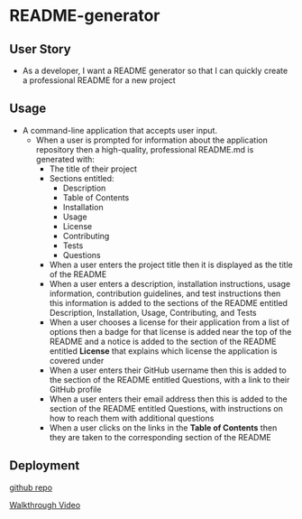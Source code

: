 # README-generator

## User Story

* As a developer, I want a README generator so that I can quickly create a professional README for a new project

## Usage

* A command-line application that accepts user input.
  * When a user is prompted for information about the application repository then a high-quality, professional README.md is generated with:
    * The title of their project 
    * Sections entitled:
      * Description 
      * Table of Contents 
      * Installation 
      * Usage 
      * License 
      * Contributing 
      * Tests 
      * Questions
    * When a user enters the project title then it is displayed as the title of the README
    * When a user enters a description, installation instructions, usage information, contribution guidelines, and test instructions then this information is added to the sections of the README entitled Description, Installation, Usage, Contributing, and Tests
    * When a user chooses a license for their application from a list of options then a badge for that license is added near the top of the README and a notice is added to the section of the README entitled **License** that explains which license the application is covered under
    * When a user enters their GitHub username then this is added to the section of the README entitled Questions, with a link to their GitHub profile
    * When a user enters their email address then this is added to the section of the README entitled Questions, with instructions on how to reach them with additional questions
    * When a user clicks on the links in the **Table of Contents** then they are taken to the corresponding section of the README

## Deployment

[github repo](https://github.com/bweb85/README-generator)

[Walkthrough Video](https://drive.google.com/file/d/16Bhb0XGBEMpY1P9FuerIBBshZDUl1ycS/view?usp=sharing)


